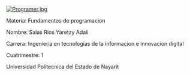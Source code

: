 [![Programer.jpg](https://i.postimg.cc/pXNtQ6tV/Programer.jpg)](https://postimg.cc/PNMcTKx0)

Materia: Fundamentos de programacion

Nombre: Salas Rios Yaretzy Adali

Carrera: Ingenieria en tecnologias de la informacion e innovacion digital

Cuatrimestre: 1

Universidad Politecnica del Estado de Nayarit
